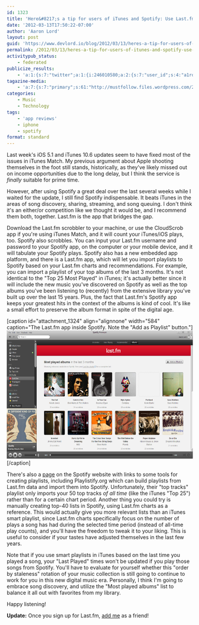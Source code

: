 ```yaml
---
id: 1323
title: 'Here&#8217;s a tip for users of iTunes and Spotify: Use Last.fm too!'
date: '2012-03-13T17:50:22-07:00'
author: 'Aaron Lord'
layout: post
guid: 'https://www.devlord.io/blog/2012/03/13/heres-a-tip-for-users-of-itunes-and-spotify-use-last-fm-too/'
permalink: /2012/03/13/heres-a-tip-for-users-of-itunes-and-spotify-use-last-fm-too/
activitypub_status:
    - federated
publicize_results:
    - 'a:1:{s:7:"twitter";a:1:{i:246010580;a:2:{s:7:"user_id";s:4:"a1rd";s:7:"post_id";s:18:"179746326379118594";}}}'
tagazine-media:
    - 'a:7:{s:7:"primary";s:61:"http://mustfollow.files.wordpress.com/2012/03/lastfm-blog.png";s:6:"images";a:1:{s:61:"http://mustfollow.files.wordpress.com/2012/03/lastfm-blog.png";a:6:{s:8:"file_url";s:61:"http://mustfollow.files.wordpress.com/2012/03/lastfm-blog.png";s:5:"width";s:4:"1257";s:6:"height";s:3:"748";s:4:"type";s:5:"image";s:4:"area";s:6:"940236";s:9:"file_path";s:0:"";}}s:6:"videos";a:0:{}s:11:"image_count";s:1:"1";s:6:"author";s:8:"28099389";s:7:"blog_id";s:8:"28571045";s:9:"mod_stamp";s:19:"2012-03-14 01:58:34";}'
categories:
    - Music
    - Technology
tags:
    - 'app reviews'
    - iphone
    - spotify
format: standard
---
```


Last week's iOS 5.1 and iTunes 10.6 updates seem to have fixed most of the issues in iTunes Match. My previous argument about Apple shooting themselves in the foot still stands, historically, as they've likely missed out on income opportunities due to the long delay, but I think the service is <em>finally</em> suitable for prime time.

However, after using Spotify a great deal over the last several weeks while I waited for the update, I still find Spotify indispensable. It beats iTunes in the areas of song discovery, sharing, streaming, and song queuing. I don't think it's an either/or competition like we thought it would be, and I recommend them both, together. Last.fm is the app that bridges the gap.

Download the Last.fm scrobbler to your machine, or use the CloudScrob app if you're using iTunes Match, and it will count your iTunes/iOS plays, too. Spotify also scrobbles. You can input your Last.fm username and password to your Spotify app, on the computer or your mobile device, and it will tabulate your Spotify plays. Spotify also has a new embedded app platform, and there is a Last.fm app, which will let you import playlists to Spotify based on your Last.fm charts and recommendations. For example, you can import a playlist of your top albums of the last 3 months. It's not identical to the "Top 25 Most Played" in iTunes; it's actually better since it will include the new music you've discovered on Spotify as well as the top albums you've been listening to (recently) from the extensive library you've built up over the last 15 years. Plus, the fact that Last.fm's Spotify app keeps your greatest hits in the context of the albums is kind of cool. It's like a small effort to preserve the album format in spite of the digital age.

[caption id="attachment_1324" align="alignnone" width="584" caption="The Last.fm app inside Spotify. Note the &quot;Add as Playlist&quot; button."]<a href="/wp-content/uploads/2012/03/lastfm-blog.png"><img class="size-full wp-image-1324" title="lastfm-blog" src="/wp-content/uploads/2012/03/lastfm-blog.png" alt="Last.fm in Spotify" width="584" height="347" /></a>[/caption]

There's also a <a href="http://www.spotify.com/uk/about/spotify-on-the-web/playlist-converters/">page</a> on the Spotify website with links to some tools for creating playlists, including Playlistify.org which can build playlists from Last.fm data and import them into Spotify. Unfortunately, their "top tracks" playlist only imports your 50 top tracks <em>of all time</em> (like the iTunes "Top 25") rather than for a certain chart period. Another thing you could try is manually creating top-40 lists in Spotify, using Last.fm charts as a reference. This would actually give you more relevant lists than an iTunes smart playlist, since Last.fm charts specifically focus on the number of plays a song has had during the selected time period (instead of all-time play counts), and you'll have the freedom to tweak it to your liking. This is useful to consider if your tastes have adjusted themselves in the last few years.

Note that if you use smart playlists in iTunes based on the last time you played a song, your "Last Played" times won't be updated if you play those songs from Spotify. You'll have to evaluate for yourself whether this "order by staleness" rotation of your music collection is still going to continue to work for you in this new digital music era. Personally, I think I'm going to embrace song discovery, and utilize the "Most played albums" list to balance it all out with favorites from my library.

Happy listening!

<strong>Update:</strong> Once you sign up for Last.fm, <a href="http://www.last.fm/user/alord1647fm">add me</a> as a friend!